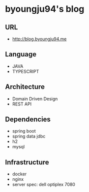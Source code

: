 # byoungju94's blog

## URL
- http://blog.byoungju94.me

## Language
- JAVA
- TYPESCRIPT

## Architecture
- Domain Driven Design
- REST API

## Dependencies
- spring boot
- spring data jdbc
- h2
- mysql

## Infrastructure
- docker
- nginx
- server spec: dell optiplex 7080
